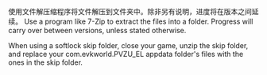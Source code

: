 使用文件解压缩程序将文件解压到文件夹中。除非另有说明，进度将在版本之间延续。
Use a program like 7-Zip to extract the files into a folder. Progress will carry over between versions, unless stated otherwise.

When using a softlock skip folder, close your game, unzip the skip folder, and replace your com.evkworld.PVZU_EL appdata folder's files with the ones in the skip folder.
